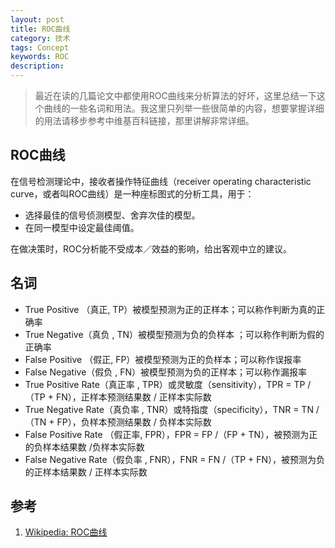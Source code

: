 ```yaml
---
layout: post
title: ROC曲线
category: 技术
tags: Concept
keywords: ROC
description: 
---
```


> 最近在读的几篇论文中都使用ROC曲线来分析算法的好坏，这里总结一下这个曲线的一些名词和用法。我这里只列举一些很简单的内容，想要掌握详细的用法请移步参考中维基百科链接，那里讲解非常详细。

## ROC曲线
在信号检测理论中，接收者操作特征曲线（receiver operating characteristic curve，或者叫ROC曲线）是一种座标图式的分析工具，用于：

- 选择最佳的信号侦测模型、舍弃次佳的模型。 
- 在同一模型中设定最佳阈值。

在做决策时，ROC分析能不受成本／效益的影响，给出客观中立的建议。

## 名词

- True Positive （真正, TP）被模型预测为正的正样本；可以称作判断为真的正确率
- True Negative（真负 , TN）被模型预测为负的负样本 ；可以称作判断为假的正确率
- False Positive （假正, FP）被模型预测为正的负样本；可以称作误报率
- False Negative（假负 , FN）被模型预测为负的正样本；可以称作漏报率
- True Positive Rate（真正率 , TPR）或灵敏度（sensitivity），TPR = TP /（TP + FN），正样本预测结果数 / 正样本实际数 
- True Negative Rate（真负率 , TNR）或特指度（specificity），TNR = TN /（TN + FP），负样本预测结果数 / 负样本实际数
- False Positive Rate （假正率, FPR），FPR = FP /（FP + TN），被预测为正的负样本结果数 /负样本实际数
- False Negative Rate（假负率 , FNR），FNR = FN /（TP + FN），被预测为负的正样本结果数 / 正样本实际数

## 参考
1. [Wikipedia: ROC曲线](http://zh.wikipedia.org/wiki/ROC%E6%9B%B2%E7%BA%BF)